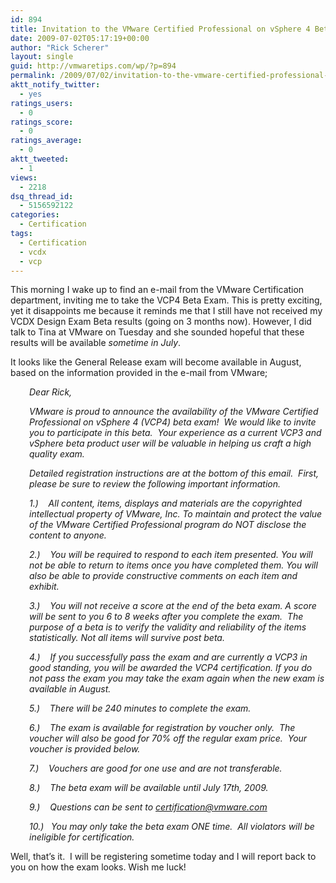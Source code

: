 ```yaml
---
id: 894
title: Invitation to the VMware Certified Professional on vSphere 4 Beta Exam
date: 2009-07-02T05:17:19+00:00
author: "Rick Scherer"
layout: single
guid: http://vmwaretips.com/wp/?p=894
permalink: /2009/07/02/invitation-to-the-vmware-certified-professional-on-vsphere-4-beta-exam/
aktt_notify_twitter:
  - yes
ratings_users:
  - 0
ratings_score:
  - 0
ratings_average:
  - 0
aktt_tweeted:
  - 1
views:
  - 2218
dsq_thread_id:
  - 5156592122
categories:
  - Certification
tags:
  - Certification
  - vcdx
  - vcp
---
```

This morning I wake up to find an e-mail from the VMware Certification department, inviting me to take the VCP4 Beta Exam. This is pretty exciting, yet it disappoints me because it reminds me that I still have not received my VCDX Design Exam Beta results (going on 3 months now). However, I did talk to Tina at VMware on Tuesday and she sounded hopeful that these results will be available _sometime in July_.

It looks like the General Release exam will become available in August, based on the information provided in the e-mail from VMware;

<!--more-->

<p style="PADDING-LEFT: 30px">
  <em>Dear Rick,</em>
</p>

<p style="PADDING-LEFT: 30px">
  <em>VMware is proud to announce the availability of the VMware Certified Professional on vSphere 4 (VCP4) beta exam!  We would like to invite you to participate in this beta.  Your experience as a current VCP3 and vSphere beta product user will be valuable in helping us craft a high quality exam.</em>
</p>

<p style="PADDING-LEFT: 30px">
  <em>Detailed registration instructions are at the bottom of this email.  First, please be sure to review the following important information.</em>
</p>

<p style="PADDING-LEFT: 30px">
  <em>1.)    All content, items, displays and materials are the copyrighted intellectual property of VMware, Inc. To maintain and protect the value of the VMware Certified Professional program do NOT disclose the content to anyone.</em>
</p>

<p style="PADDING-LEFT: 30px">
  <em>2.)    You will be required to respond to each item presented. You will not be able to return to items once you have completed them. You will also be able to provide constructive comments on each item and exhibit.</em>
</p>

<p style="PADDING-LEFT: 30px">
  <em>3.)    You will not receive a score at the end of the beta exam. A score will be sent to you 6 to 8 weeks after you complete the exam.  The purpose of a beta is to verify the validity and reliability of the items statistically. Not all items will survive post beta.</em>
</p>

<p style="PADDING-LEFT: 30px">
  <em>4.)    If you successfully pass the exam and are currently a VCP3 in good standing, you will be awarded the VCP4 certification. If you do not pass the exam you may take the exam again when the new exam is available in August.</em>
</p>

<p style="PADDING-LEFT: 30px">
  <em>5.)    There will be 240 minutes to complete the exam.</em>
</p>

<p style="PADDING-LEFT: 30px">
  <em>6.)    The exam is available for registration by voucher only.  The voucher will also be good for 70% off the regular exam price.  Your voucher is provided below.</em>
</p>

<p style="PADDING-LEFT: 30px">
  <em>7.)    Vouchers are good for one use and are not transferable.</em>
</p>

<p style="PADDING-LEFT: 30px">
  <em>8.)    The beta exam will be available until July 17th, 2009.</em>
</p>

<p style="PADDING-LEFT: 30px">
  <em>9.)    Questions can be sent to </em><a href="mailto:certification@vmware.com"><em>certification@vmware.com</em></a>
</p>

<p style="PADDING-LEFT: 30px">
  <em>10.)   You may only take the beta exam ONE time.  All violators will be ineligible for certification.</em>
</p>

Well, that&#8217;s it.  I will be registering sometime today and I will report back to you on how the exam looks. Wish me luck!